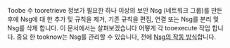 Toobe 수 tooretrieve 정보가 필요한 하나 이상의 보안 Nsg (네트워크 그룹)를 만든 후에 Nsg에 대 한 추가 및 규칙을 제거, 기존 규칙을 편집, 연결 또는 Nsg를 분리 및 Nsg를 삭제 합니다. 이 문서에서는 살펴보겠습니다 어떻게 각 tooexecute 작업 합니다. 중요 한 tooknow는 Nsg를 관리할 수 있습니다, 전에 [Nsg의 작동 방식](../articles/virtual-network/virtual-networks-nsg.md)합니다. 

